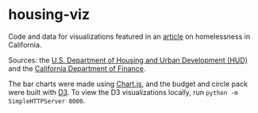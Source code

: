 # housing-viz

Code and data for visualizations featured in an [article](https://calmatters.org/articles/homeless-in-california-what-the-data-reveals/) on homelessness in California.

Sources: the [U.S. Department of Housing and Urban Development (HUD)](https://www.hudexchange.info/programs/coc/coc-homeless-populations-and-subpopulations-reports/) and the [California Department of Finance](http://www.ebudget.ca.gov/).

The bar charts were made using [Chart.js](http://www.chartjs.org/), and the budget and circle pack were built with [D3](https://d3js.org/). To view the D3 visualizations locally, run `python -m SimpleHTTPServer 8000`. 
